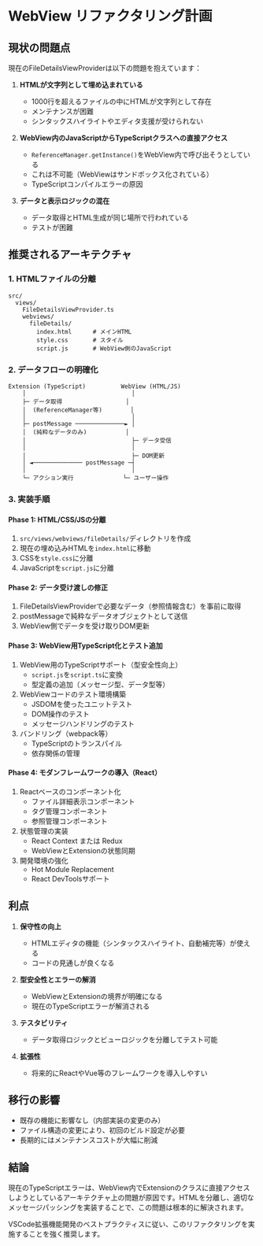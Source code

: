 # WebView リファクタリング計画

## 現状の問題点

現在のFileDetailsViewProviderは以下の問題を抱えています：

1. **HTMLが文字列として埋め込まれている**
   - 1000行を超えるファイルの中にHTMLが文字列として存在
   - メンテナンスが困難
   - シンタックスハイライトやエディタ支援が受けられない

2. **WebView内のJavaScriptからTypeScriptクラスへの直接アクセス**
   - `ReferenceManager.getInstance()`をWebView内で呼び出そうとしている
   - これは不可能（WebViewはサンドボックス化されている）
   - TypeScriptコンパイルエラーの原因

3. **データと表示ロジックの混在**
   - データ取得とHTML生成が同じ場所で行われている
   - テストが困難

## 推奨されるアーキテクチャ

### 1. HTMLファイルの分離

```
src/
  views/
    FileDetailsViewProvider.ts
    webviews/
      fileDetails/
        index.html      # メインHTML
        style.css       # スタイル
        script.js       # WebView側のJavaScript
```

### 2. データフローの明確化

```
Extension (TypeScript)          WebView (HTML/JS)
    │                              │
    ├─ データ取得                  │
    │  (ReferenceManager等)        │
    │                              │
    ├─ postMessage ──────────────► │
    │  (純粋なデータのみ)           │ 
    │                              ├─ データ受信
    │                              │
    │                              ├─ DOM更新
    │ ◄────────────── postMessage ─┤
    │                              │
    └─ アクション実行              └─ ユーザー操作
```

### 3. 実装手順

#### Phase 1: HTML/CSS/JSの分離
1. `src/views/webviews/fileDetails/`ディレクトリを作成
2. 現在の埋め込みHTMLを`index.html`に移動
3. CSSを`style.css`に分離
4. JavaScriptを`script.js`に分離

#### Phase 2: データ受け渡しの修正
1. FileDetailsViewProviderで必要なデータ（参照情報含む）を事前に取得
2. postMessageで純粋なデータオブジェクトとして送信
3. WebView側でデータを受け取りDOM更新

#### Phase 3: WebView用TypeScript化とテスト追加
1. WebView用のTypeScriptサポート（型安全性向上）
   - `script.js`を`script.ts`に変換
   - 型定義の追加（メッセージ型、データ型等）
2. WebViewコードのテスト環境構築
   - JSDOMを使ったユニットテスト
   - DOM操作のテスト
   - メッセージハンドリングのテスト
3. バンドリング（webpack等）
   - TypeScriptのトランスパイル
   - 依存関係の管理

#### Phase 4: モダンフレームワークの導入（React）
1. Reactベースのコンポーネント化
   - ファイル詳細表示コンポーネント
   - タグ管理コンポーネント
   - 参照管理コンポーネント
2. 状態管理の実装
   - React Context または Redux
   - WebViewとExtensionの状態同期
3. 開発環境の強化
   - Hot Module Replacement
   - React DevToolsサポート

## 利点

1. **保守性の向上**
   - HTMLエディタの機能（シンタックスハイライト、自動補完等）が使える
   - コードの見通しが良くなる

2. **型安全性とエラーの解消**
   - WebViewとExtensionの境界が明確になる
   - 現在のTypeScriptエラーが解消される

3. **テスタビリティ**
   - データ取得ロジックとビューロジックを分離してテスト可能

4. **拡張性**
   - 将来的にReactやVue等のフレームワークを導入しやすい

## 移行の影響

- 既存の機能に影響なし（内部実装の変更のみ）
- ファイル構造の変更により、初回のビルド設定が必要
- 長期的にはメンテナンスコストが大幅に削減

## 結論

現在のTypeScriptエラーは、WebView内でExtensionのクラスに直接アクセスしようとしているアーキテクチャ上の問題が原因です。HTMLを分離し、適切なメッセージパッシングを実装することで、この問題は根本的に解決されます。

VSCode拡張機能開発のベストプラクティスに従い、このリファクタリングを実施することを強く推奨します。